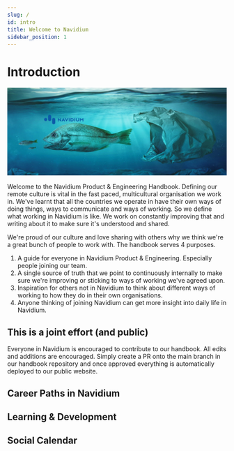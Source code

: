 ```yaml
---
slug: /
id: intro
title: Welcome to Navidium
sidebar_position: 1
---
```


# Introduction

![Navidium Fish Bag](/img/navidium_bag.png)

Welcome to the Navidium Product & Engineering Handbook. Defining our remote culture is vital in the fast paced, multicultural organisation we work in. We've learnt that all the countries we operate in have their own ways of doing things, ways to communicate and ways of working. So we define what working in Navidium is like. We work on constantly improving that and writing about it to make sure it's understood and shared.

We're proud of our culture and love sharing with others why we think we're a great bunch of people to work with. The handbook serves 4 purposes.

1. A guide for everyone in Navidium Product & Engineering. Especially people joining our team.
2. A single source of truth that we point to continuously internally to make sure we're improving or sticking to ways of working we've agreed upon.
3. Inspiration for others not in Navidium to think about different ways of working to how they do in their own organisations.
4. Anyone thinking of joining Navidium can get more insight into daily life in Navidium.

## This is a joint effort (and public)

Everyone in Navidium is encouraged to contribute to our handbook. All edits and additions are encouraged. Simply create a PR onto the main branch in our handbook repository and once approved everything is automatically deployed to our public website.

## Career Paths in Navidium

## Learning & Development

## Social Calendar
